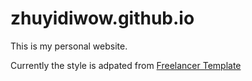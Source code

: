 # zhuyidiwow.github.io
This is my personal website.

Currently the style is adpated from [Freelancer Template](Template_READNE.md)
